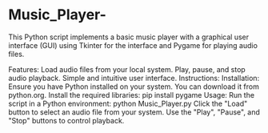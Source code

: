 # Music_Player-

This Python script implements a basic music player with a graphical user interface (GUI) using Tkinter for the interface and Pygame for playing audio files.

Features:
 Load audio files from your local system.
 Play, pause, and stop audio playback.
 Simple and intuitive user interface.
Instructions:
 Installation:
  Ensure you have Python installed on your system. You can download it from python.org.
  Install the required libraries:
   pip install pygame
 Usage:
  Run the script in a Python environment:
   python Music_Player.py
   Click the "Load" button to select an audio file from your system.
   Use the "Play", "Pause", and "Stop" buttons to control playback.
